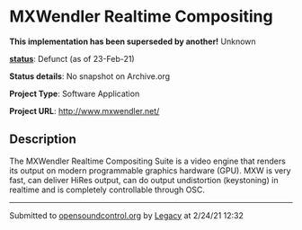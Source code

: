 # MXWendler Realtime Compositing

**This implementation has been superseded by another!**
Unknown

**[status](../implementation-status.html)**: Defunct (as of 23-Feb-21)

**Status details**: 
No snapshot on Archive.org

**Project Type**: Software Application

**Project URL**: <http://www.mxwendler.net/>

## Description

The MXWendler Realtime Compositing Suite is a video engine that renders its output on modern programmable graphics hardware (GPU). MXW is very fast, can deliver HiRes output, can do output undistortion (keystoning) in realtime and is completely controllable through OSC.

---
Submitted to [opensoundcontrol.org](https://opensoundcontrol.org) by [Legacy](https://web.archive.org) at 2/24/21 12:32
